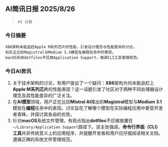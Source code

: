 ## AI简讯日报 2025/8/26

>  `AI 日报` 



### **今日摘要**

```
X86架构未能追赶Apple M系列芯片的性能，引发设计理念与性能差异的讨论。
社区正比较Magistral与Medium 3.1模型在编程任务中的表现。
macOS系统dotfiles不应放Application Support，强调CLI工具管理规范。
```



### **今日AI资讯**

1.  关于技术架构的讨论，有用户提出了一个疑问：**X86**架构为何未能追赶上**Apple M系列芯片**的性能表现？这一话题引发了社区对于两种不同处理器设计理念及其性能差异的广泛关注。
2.  在**AI模型**领域，用户正在比较**Mistral AI**推出的**Magistral**模型与**Medium 3.1**模型在**编程**任务中的表现。讨论旨在了解哪个模型在实际编程应用中更受开发者青睐，并探讨其各自的优势。
3.  针对**macOS**系统文件管理，有观点指出**dotfiles**不应被放置在`~/Library/Application Support`路径下。该主张强调，**命令行界面（CLI）工具**并非传统意义上的应用程序，并提醒开发者和用户应仔细阅读相关文档，遵循正确的系统文件管理规范。